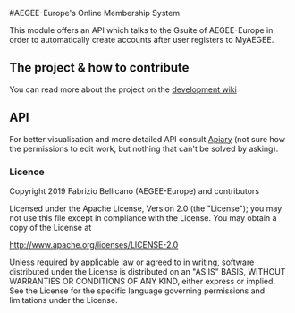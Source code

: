 #AEGEE-Europe's Online Membership System

This module offers an API which talks to the Gsuite of AEGEE-Europe in order to automatically create accounts after user registers to MyAEGEE.

## The project & how to contribute

You can read more about the project on the [development wiki](https://oms-project.atlassian.net/wiki/spaces/GENERAL/overview)

## API

For better visualisation and more detailed API consult [Apiary](http://docs.omsgsuitewrapper.apiary.io/) (not sure how the permissions to edit work, but nothing that can't be solved by asking).

### Licence

Copyright 2019 Fabrizio Bellicano (AEGEE-Europe) and contributors

Licensed under the Apache License, Version 2.0 (the "License"); you may not use this file except in compliance with the License. You may obtain a copy of the License at

http://www.apache.org/licenses/LICENSE-2.0

Unless required by applicable law or agreed to in writing, software distributed under the License is distributed on an "AS IS" BASIS, WITHOUT WARRANTIES OR CONDITIONS OF ANY KIND, either express or implied. See the License for the specific language governing permissions and limitations under the License.
